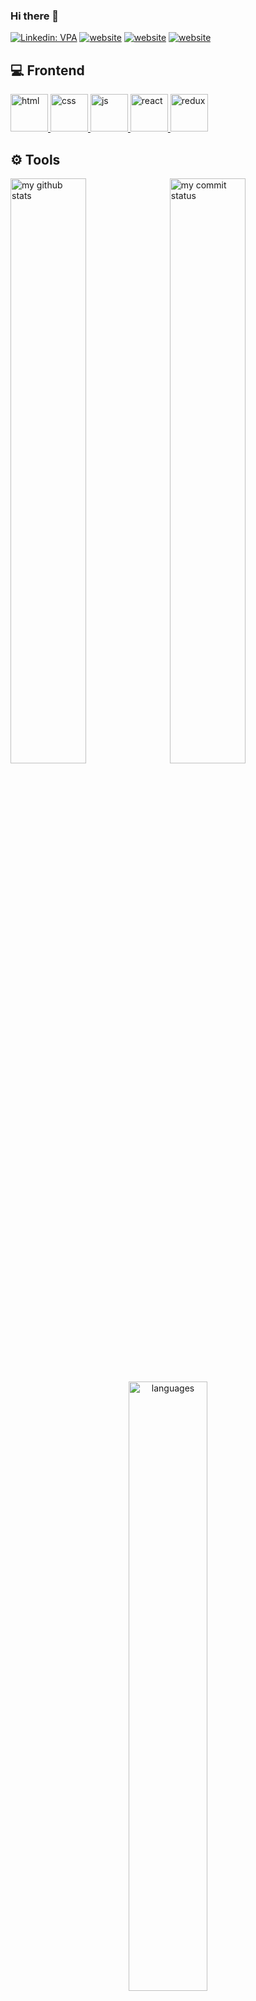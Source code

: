 ### Hi there 👋

<!--
**Kasimurkmez/kasimurkmez** is a ✨ _special_ ✨ repository because its `README.md` (this file) appears on your GitHub profile.

Here are some ideas to get you started:

- 🔭 I’m currently working on ...
- 🌱 I’m currently learning ...
- 👯 I’m looking to collaborate on ...
- 🤔 I’m looking for help with ...
- 💬 Ask me about ...
- 📫 How to reach me: ...
- 😄 Pronouns: ...
- ⚡ Fun fact: ...
-->

[![Linkedin: VPA](https://img.shields.io/badge/linkedin-%230077B5.svg?&style=for-the-badge&logo=linkedin&logoColor=white)](https://www.linkedin.com/in/kas%C4%B1m-%C3%BC-09301665/)
[![website](https://img.shields.io/badge/stackoverflow-c8d6e5.svg?&style=for-the-badge&logo=stackoverflow&logoColor=orange)](https://stackoverflow.com/users/19998038/kas%c4%b0m-urkmez)
[![website](https://img.shields.io/badge/gmail-f1f2f6.svg?&style=for-the-badge&logo=gmail&logoColor=red)](mailto:kasimurkmez47@gmail.com)
[![website](https://img.shields.io/badge/%20-medium-black?&style=for-the-badge&logoColor=white)](https://medium.com/@kasimurkmez47)



## 💻 Frontend

<a href="#" target="_blank"> <img src="https://www.shareicon.net/data/128x128/2015/10/04/111732_html5-icon_512x512.png" alt="html" height="60"/> </a>
<a href="#" target="_blank"> <img src="https://cdn2.iconfinder.com/data/icons/social-icon-3/512/social_style_3_css3-512.png" alt="css" height="60"/> </a>
<a href="#" target="_blank"> <img src="https://cdn.icon-icons.com/icons2/2108/PNG/512/javascript_icon_130900.png" alt="js" height="60"/> </a>
<a href="#" target="_blank"> <img src="https://cdn.icon-icons.com/icons2/2415/PNG/512/react_original_wordmark_logo_icon_146375.png" alt="react" width="60"/> </a>
<a href="#" target="_blank"> <img src="https://upload.wikimedia.org/wikipedia/commons/4/49/Redux.png" alt="redux" height="60"/> </a>




## ⚙ Tools

</p>
<p align="left">
<img src="[https://github-readme-stats.vercel.app/api?username=mutlugulerce&theme=chartreuse-dark](https://github.com/Kasimurkmez/kasimurkmez/edit/main/README.md)" alt="my github stats" width="49%"/>&nbsp;
<img src="https://github-readme-streak-stats.herokuapp.com/?user=mutlugulerce&theme=chartreuse-dark" alt="my commit status" width="49%" /> </p>
<p align="center"> <img src="https://github-readme-stats.vercel.app/api/top-langs/?username=mutlugulerce&theme=chartreuse-dark&layout=compact" alt="languages" width="50%" > </p>

